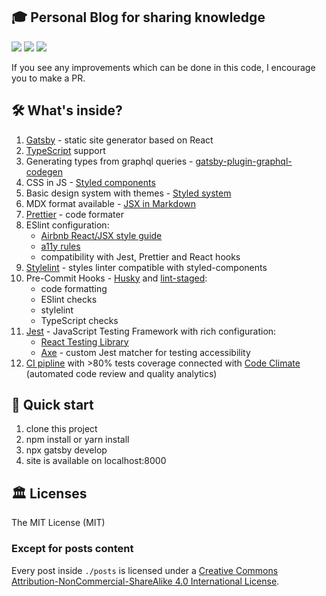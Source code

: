 ## 🎓 Personal Blog for sharing knowledge

<p>
<a href="https://github.com/rwasiak/blog-v2/actions"><img src="https://github.com/rwasiak/blog-v2/workflows/CI%20Pipeline/badge.svg" /></a>
<a href="https://codeclimate.com/github/rwasiak/blog-v2/maintainability"><img src="https://api.codeclimate.com/v1/badges/9e1f560408f442031104/maintainability" /></a>
<a href="https://codeclimate.com/github/rwasiak/blog-v2/test_coverage"><img src="https://api.codeclimate.com/v1/badges/9e1f560408f442031104/test_coverage" /></a>
</p>

If you see any improvements which can be done in this code, I encourage you to make a PR.

## 🛠 What's inside?

1. [Gatsby](https://www.gatsbyjs.org/) - static site generator based on React
2. [TypeScript](https://www.typescriptlang.org/) support
3. Generating types from graphql queries - [gatsby-plugin-graphql-codegen](https://www.gatsbyjs.org/packages/gatsby-plugin-graphql-codegen/?=gatsby-plugin-graphql-codegen)
4. CSS in JS - [Styled components](https://www.styled-components.com/)
5. Basic design system with themes - [Styled system](https://styled-system.com/)
6. MDX format available - [JSX in Markdown](https://github.com/mdx-js/mdx)
7. [Prettier](https://prettier.io/) - code formater
8. ESlint configuration:
   - [Airbnb React/JSX style guide](https://github.com/airbnb/javascript/tree/master/react)
   - [a11y rules](https://github.com/jsx-eslint/eslint-plugin-jsx-a11y)
   - compatibility with Jest, Prettier and React hooks
9. [Stylelint](https://stylelint.io/) - styles linter compatible with styled-components
10. Pre-Commit Hooks - [Husky](https://github.com/typicode/husky) and [lint-staged](https://github.com/okonet/lint-staged):
    - code formatting
    - ESlint checks
    - stylelint
    - TypeScript checks
11. [Jest](https://jestjs.io/) - JavaScript Testing Framework with rich configuration:
    - [React Testing Library](https://github.com/testing-library/react-testing-library)
    - [Axe](https://github.com/nickcolley/jest-axe) - custom Jest matcher for testing accessibility
12. [CI pipline](https://github.com/rwasiak/blog-v2/actions) with >80% tests coverage connected with [Code Climate](https://codeclimate.com/github/rwasiak/blog-v2) (automated code review and quality analytics)

## 🚀 Quick start

1. clone this project
2. npm install or yarn install
3. npx gatsby develop
4. site is available on localhost:8000

## 🏛 Licenses

The MIT License (MIT)

### Except for posts content

Every post inside `./posts` is licensed under a [Creative Commons Attribution-NonCommercial-ShareAlike 4.0 International License](http://creativecommons.org/licenses/by-nc-sa/4.0/).
